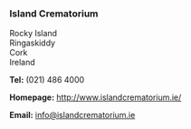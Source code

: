 ###  Island Crematorium

Rocky Island  
Ringaskiddy  
Cork  
Ireland

**Tel:** (021) 486 4000

**Homepage:** [ http://www.islandcrematorium.ie/
](http://www.islandcrematorium.ie/)

**Email:** [ info@islandcrematorium.ie ](mailto:info@islandcrematorium.ie)
